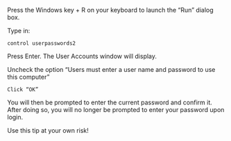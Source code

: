Press the Windows key + R on your keyboard to launch the “Run” dialog box.

Type in:

```
control userpasswords2
```

Press Enter. The User Accounts window will display.

Uncheck the option “Users must enter a user name and password to use this computer”
```
Click “OK”
```

You will then be prompted to enter the current password and confirm it.
After doing so, you will no longer be prompted to enter your password upon login.

Use this tip at your own risk!
